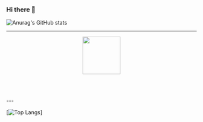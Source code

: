 ### Hi there 👋

<!--
**Wh0rigin/Wh0rigin** is a ✨ _special_ ✨ repository because its `README.md` (this file) appears on your GitHub profile.

Here are some ideas to get you started:

- 🔭 I’m currently working on ...
- 🌱 I’m currently learning ...
- 👯 I’m looking to collaborate on ...
- 🤔 I’m looking for help with ...
- 💬 Ask me about ...
- 📫 How to reach me: ...
- 😄 Pronouns: ...
- ⚡ Fun fact: ...
-->


![Anurag's GitHub stats](https://github-readme-stats.vercel.app/api?username=Wh0rigin)

---

<p align="center">
  <img src="https://raw.githubusercontent.com/coderjojo/coderjojo/master/img/github.gif" width=100>


  <br><br>
  <samp>
  </samp>
</p>
---

  [![Top Langs](https://github-readme-stats.vercel.app/api/top-langs/?username=anuraghazra&layout=compact)]


